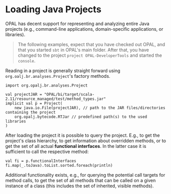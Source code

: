 # Loading Java Projects
OPAL has decent support for representing and analyzing entire Java projects (e.g., command-line applications, domain-specific applications, or libraries).

> The following examples, expect that you have checked out OPAL, and that you started `sbt` in OPAL's main folder. After that, you have changed to the project `project OPAL-DeveloperTools` and started the `console`.

Reading in a project is generally straight forward using `org.oalj.br.analyses.Project`'s factory methods.

    import org.opalj.br.analyses.Project

    val projectJAR = "OPAL/bi/target/scala-2.11/resource_managed/test/method_types.jar"
    implicit val p = Project(
        new java.io.File(projectJAR), // path to the JAR files/directories containing the project
        org.opalj.bytecode.RTJar // predefined path(s) to the used libraries
    )

After loading the project it is possible to query the project. E.g., to get the project's class hierarchy, to get information about overridden methods, or to get the set of all actual **functional interfaces**. In the latter case it is sufficient to call the respective method:

    val fi = p.functionalInterfaces
    fi.map(_.toJava).toList.sorted.foreach(println)

Additional functionality exists, e.g., for querying the potential call targets for method calls, to get the set of all methods that can be called on a given instance of a class (this includes the set of inherited, visible methods).

